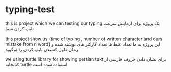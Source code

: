 # typing-test
this is project which we can testing our typing
یک پروژه برای ازمایش سرعت تایپ کردن شما

this project show us (time of typing , number of written character and ours mistake from n word)
این پروژه به ما تعداد غلط ها تعداد کارکتر های نوشته شده و زمان طول کشیدن تایپ کردن را میگوید 

we using turtle library for showing persian text
برای نشان دادن حروف فارسی از کتابخانه turtle استفاده شده است 
